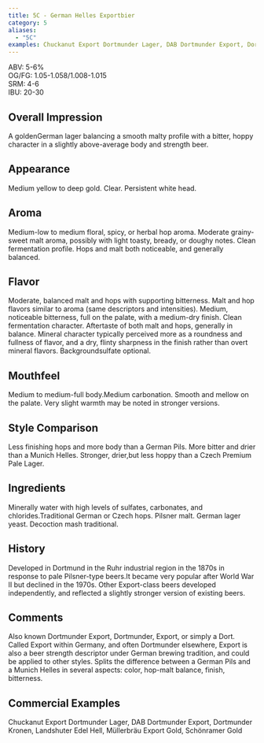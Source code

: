```yaml
---
title: 5C - German Helles Exportbier
category: 5
aliases: 
  - "5C"
examples: Chuckanut Export Dortmunder Lager, DAB Dortmunder Export, Dortmunder Kronen, Landshuter Edel Hell, Müllerbräu Export Gold, Schönramer Gold
---
```


ABV: 5-6%  
OG/FG: 1.05-1.058/1.008-1.015  
SRM: 4-6  
IBU: 20-30

## Overall Impression
A goldenGerman lager balancing a smooth malty profile with a bitter, hoppy character in a slightly above-average body and strength beer.

## Appearance
Medium yellow to deep gold. Clear. Persistent white head.

## Aroma
Medium-low to medium floral, spicy, or herbal hop aroma. Moderate grainy-sweet malt aroma, possibly with light toasty, bready, or doughy notes. Clean fermentation profile. Hops and malt both noticeable, and generally balanced.

## Flavor
Moderate, balanced malt and hops with supporting bitterness. Malt and hop flavors similar to aroma (same descriptors and intensities). Medium, noticeable bitterness, full on the palate, with a medium-dry finish. Clean fermentation character. Aftertaste of both malt and hops, generally in balance. Mineral character typically perceived more as a roundness and fullness of flavor, and a dry, flinty sharpness in the finish rather than overt mineral flavors. Backgroundsulfate optional.

## Mouthfeel
Medium to medium-full body.Medium carbonation. Smooth and mellow on the palate. Very slight warmth may be noted in stronger versions.

## Style Comparison
Less finishing hops and more body than a German Pils. More bitter and drier than a Munich Helles. Stronger, drier,but less hoppy than a Czech Premium Pale Lager.

## Ingredients
Minerally water with high levels of sulfates, carbonates, and chlorides.Traditional German or Czech hops. Pilsner malt. German lager yeast. Decoction mash traditional.

## History
Developed in Dortmund in the Ruhr industrial region in the 1870s in response to pale Pilsner-type beers.It became very popular after World War II but declined in the 1970s. Other Export-class beers developed independently, and reflected a slightly stronger version of existing beers.

## Comments
Also known Dortmunder Export, Dortmunder, Export, or simply a Dort. Called Export within Germany, and often Dortmunder elsewhere, Export is also a beer strength descriptor under German brewing tradition, and could be applied to other styles. Splits the difference between a German Pils and a Munich Helles in several aspects: color, hop-malt balance, finish, bitterness.

## Commercial Examples
Chuckanut Export Dortmunder Lager, DAB Dortmunder Export, Dortmunder Kronen, Landshuter Edel Hell, Müllerbräu Export Gold, Schönramer Gold